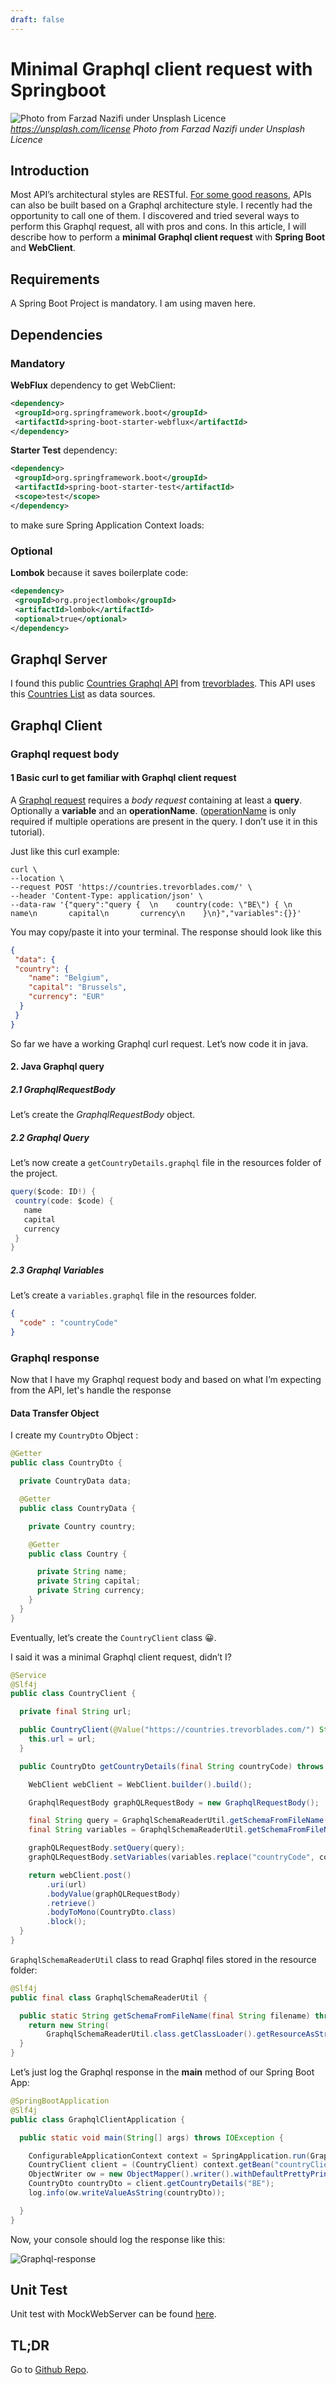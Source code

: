 ```yaml
---
draft: false
---
```


# Minimal Graphql client request with Springboot

![Photo from Farzad Nazifi under Unsplash Licence](https://miro.medium.com/max/1280/1*eyC_K8xUyRHqlIaIbghHyg.jpeg)
*https://unsplash.com/license Photo from Farzad Nazifi under Unsplash Licence*

## Introduction

Most API’s architectural styles are RESTful. [For some good reasons](https://www.javatpoint.com/graphql-advantages-and-disadvantages), APIs can also be built based on a Graphql architecture style. I recently had the opportunity to call one of them. I discovered and tried several ways to perform this Graphql request, all with pros and cons. In this article, I will describe how to perform a **minimal Graphql client request** with **Spring Boot** and **WebClient**.

## Requirements

A Spring Boot Project is mandatory. I am using maven here.

## Dependencies

### Mandatory

**WebFlux** dependency to get WebClient:

```xml
<dependency>
 <groupId>org.springframework.boot</groupId>
 <artifactId>spring-boot-starter-webflux</artifactId>
</dependency>
```
**Starter Test** dependency:

```xml
<dependency>
 <groupId>org.springframework.boot</groupId>
 <artifactId>spring-boot-starter-test</artifactId>
 <scope>test</scope>
</dependency>
```
to make sure Spring Application Context loads:

<script src="https://gist.github.com/francoiducat/de0f85dab5a4a98e341d82d0811ec5a9.js"></script>

### Optional
**Lombok** because it saves boilerplate code:
```xml
<dependency>
 <groupId>org.projectlombok</groupId>
 <artifactId>lombok</artifactId>
 <optional>true</optional>
</dependency>
```

## Graphql Server

I found this public [Countries Graphql API](https://countries.trevorblades.com/) from [trevorblades](https://github.com/trevorblades/countries). This API uses this [Countries List](https://annexare.github.io/Countries/) as data sources.

## Graphql Client

### Graphql request body

#### 1 Basic curl to get familiar with Graphql client request

A [Graphql request](https://graphql.org/learn/queries/) requires a *body request* containing at least a **query**. Optionally a **variable** and an **operationName**. ([operationName](https://graphql.org/learn/serving-over-http/) is only required if multiple operations are present in the query. I don’t use it in this tutorial).

Just like this curl example:

```
curl \
--location \
--request POST 'https://countries.trevorblades.com/' \
--header 'Content-Type: application/json' \
--data-raw '{"query":"query {  \n    country(code: \"BE\") { \n       name\n       capital\n       currency\n    }\n}","variables":{}}'
```

You may copy/paste it into your terminal. The response should look like this

```json
{
 "data": {
 "country": {
    "name": "Belgium",
    "capital": "Brussels",
    "currency": "EUR"
  }
 }
}
```

So far we have a working Graphql curl request. Let’s now code it in java.

#### 2. Java Graphql query

##### 2.1 GraphqlRequestBody

Let’s create the *GraphqlRequestBody* object.

##### 2.2 Graphql Query

Let’s now create a `getCountryDetails.graphql` file in the resources folder of the project.

```java
query($code: ID!) {
 country(code: $code) {
   name
   capital
   currency
 }
}
```

##### 2.3 Graphql Variables

Let’s create a `variables.graphql` file in the resources folder.

```json
{
  "code" : "countryCode"
}
```


### Graphql response

Now that I have my Graphql request body and based on what I’m expecting from the API, let's handle the response

#### Data Transfer Object

I create my `CountryDto` Object :

```java
@Getter
public class CountryDto {

  private CountryData data;

  @Getter
  public class CountryData {

    private Country country;

    @Getter
    public class Country {

      private String name;
      private String capital;
      private String currency;
    }
  }
}
```

Eventually, let’s create the `CountryClient` class 😀.

I said it was a minimal Graphql client request, didn’t I?

```java
@Service
@Slf4j
public class CountryClient {

  private final String url;

  public CountryClient(@Value("https://countries.trevorblades.com/") String url) {
    this.url = url;
  }

  public CountryDto getCountryDetails(final String countryCode) throws IOException {

    WebClient webClient = WebClient.builder().build();

    GraphqlRequestBody graphQLRequestBody = new GraphqlRequestBody();

    final String query = GraphqlSchemaReaderUtil.getSchemaFromFileName("getCountryDetails");
    final String variables = GraphqlSchemaReaderUtil.getSchemaFromFileName("variables");

    graphQLRequestBody.setQuery(query);
    graphQLRequestBody.setVariables(variables.replace("countryCode", countryCode));

    return webClient.post()
        .uri(url)
        .bodyValue(graphQLRequestBody)
        .retrieve()
        .bodyToMono(CountryDto.class)
        .block();
  }
}
```

`GraphqlSchemaReaderUtil` class to read Graphql files stored in the resource folder:

```java
@Slf4j
public final class GraphqlSchemaReaderUtil {

  public static String getSchemaFromFileName(final String filename) throws IOException {
    return new String(
        GraphqlSchemaReaderUtil.class.getClassLoader().getResourceAsStream("graphql/" + filename + ".graphql").readAllBytes());
  }
}
```

Let’s just log the Graphql response in the **main** method of our Spring Boot App:

```java
@SpringBootApplication
@Slf4j
public class GraphqlClientApplication {

  public static void main(String[] args) throws IOException {

    ConfigurableApplicationContext context = SpringApplication.run(GraphqlClientApplication.class, args);
    CountryClient client = (CountryClient) context.getBean("countryClient");
    ObjectWriter ow = new ObjectMapper().writer().withDefaultPrettyPrinter();
    CountryDto countryDto = client.getCountryDetails("BE");
    log.info(ow.writeValueAsString(countryDto));

  }
}
```

Now, your console should log the response like this:

![Graphql-response](https://miro.medium.com/max/700/1*sGRH647O6BKgkHBkGEpYYA.png)

## Unit Test

Unit test with MockWebServer can be found [here](https://github.com/francoiducat/springboot-minimal-graphql-client/tree/unit-test-with-MockWebServer).

## TL;DR

Go to [Github Repo](https://github.com/francoiducat/springboot-minimal-graphql-client).
